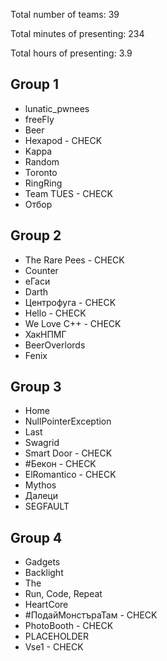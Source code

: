 Total number of teams: 39

Total minutes of presenting: 234

Total hours of presenting: 3.9

## Group 1

* lunatic_pwnees
* freeFly
* Beer
* Hexapod - CHECK
* Kappa
* Random
* Toronto
* RingRing
* Team TUES - CHECK
* Отбор

## Group 2

* The Rare Pees - CHECK
* Counter
* еГаси
* Darth
* Центрофуга - CHECK
* Hello - CHECK
* We Love C++ - CHECK
* ХакНПМГ
* BeerOverlords
* Fenix


## Group 3

* Home
* NullPointerException
* Last
* Swagrid
* Smart Door - CHECK
* #Бекон - CHECK
* ElRomantico - CHECK
* Mythos
* Далеци
* SEGFAULT


## Group 4

* Gadgets
* Backlight
* The
* Run, Code, Repeat
* HeartCore
* #ПодайМонстъраТам - CHECK
* PhotoBooth - CHECK
* PLACEHOLDER
* Vse1 - CHECK

